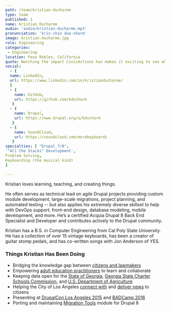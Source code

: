 ```yaml
---
path: /team/kristian-ducharme
type: team
published: 1
name: Kristian Ducharme
audio: 'audio/kristian-ducharme.mp3'
pronunciation: 'kris-chin due-sharm'
image: kristian-ducharme.jpg
role: Engineering
categories:
 - Engineering
location: Paso Robles, California
quote: Watching the impact CivicActions has makes it exciting to see what will happen next.
social: 
  - {
  name: LinkedIn,
  url: https://www.linkedin.com/in/kristianducharme/
  }
  - {
    name: GitHub,
    url: https://github.com/kducharm
   }
  - {
    name: Drupal,
    url: https://www.drupal.org/u/kducharm
   }
  - {
    name: SoundCloud,
    url: https://soundcloud.com/morekeyboards
   }
specialties: [ "Drupal 7/8",
'"All the Stacks" Development',
Problem Solving,
Keyboarding (the musical kind)
]

---
```


Kristian loves learning, teaching, and creating things. 

He often serves as technical lead on agile Drupal projects providing custom module development, large-scale migrations, project planning, and automated testing -- but also applies his extremely diverse skillset to help with DevOps support, front-end design, database modeling, mobile development, and more. He’s a certified Acquia Drupal 8 Back End Specialist and Developer and contributes actively to the Drupal community.

Kristian has a B.S. in Computer Engineering from Cal Poly State University. He has a collection of over 15 vintage keyboards, has been a creator of guitar stomp pedals, and has co-written songs with Jon Anderson of YES.

### Things Kristian Has Been Doing
* Bridging the knowledge gap between [citizens and lawmakers](https://civicactions.com/case-study/digital-democracy) 
* Empowering [adult education practitioners](https://civicactions.com/case-study/lincs) to learn and collaborate
* Keeping data open for the [State of Georgia](https://data.georgia.gov/), [Georgia State Charter Schools Commission](https://scsc.georgia.gov/), and [U.S. Department of Agriculture](https://data.nal.usda.gov/)
* Helping the City of Los Angeles [connect with](https://www.lacity.org/) and [deliver news](http://lacityview.org/) to citizens
* Presenting at [DrupalCon Los Angeles 2015](https://events.drupal.org/losangeles2015) and [BADCamp 2016](https://2016.badcamp.net/) 
* Porting and maintaining [Migration Tools](https://drupal.org/project/migration_tools) module for Drupal 8
